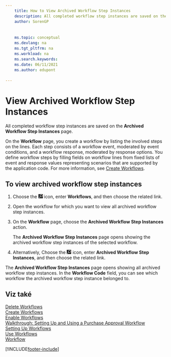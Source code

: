 ```yaml
---
    title: How to View Archived Workflow Step Instances
    description: All completed workflow step instances are saved on the **Archived Workflow Step Instances** page. Each step consists of a workflow event and workflow response.
    author: SorenGP


    ms.topic: conceptual
    ms.devlang: na
    ms.tgt_pltfrm: na
    ms.workload: na
    ms.search.keywords:
    ms.date: 06/11/2021
    ms.author: edupont

---
```

# View Archived Workflow Step Instances
All completed workflow step instances are saved on the **Archived Workflow Step Instances** page.

On the **Workflow** page, you create a workflow by listing the involved steps on the lines. Each step consists of a workflow event, moderated by event conditions, and a workflow response, moderated by response options. You define workflow steps by filling fields on workflow lines from fixed lists of event and response values representing scenarios that are supported by the application code. For more information, see [Create Workflows](across-how-to-create-workflows.md).

## To view archived workflow step instances
1. Choose the ![Lightbulb that opens the Tell Me feature.](media/ui-search/search_small.png "Tell me what you want to do") icon, enter **Workflows**, and then choose the related link.
2. Open the workflow for which you want to view all archived workflow step instances.
3. On the **Workflow** page, choose the **Archived Workflow Step Instances** action.

   The **Archived Workflow Step Instances** page opens showing the archived workflow step instances of the selected workflow.
4. Alternatively, Choose the ![Lightbulb that opens the Tell Me feature.](media/ui-search/search_small.png "Tell me what you want to do") icon, enter **Archived Workflow Step Instances**, and then choose the related link.

The **Archived Workflow Step Instances** page opens showing all archived workflow step instances. In the **Workflow Code** field, you can see which workflow the archived workflow step instance belonged to.

## Viz také
[Delete Workflows](across-how-to-delete-workflows.md)   
[Create Workflows](across-how-to-create-workflows.md)   
[Enable Workflows](across-how-to-enable-workflows.md)   
[Walkthrough: Setting Up and Using a Purchase Approval Workflow](walkthrough-setting-up-and-using-a-purchase-approval-workflow.md)   
[Setting Up Workflows](across-set-up-workflows.md)   
[Use Workflows](across-use-workflows.md)   
[Workflow](across-workflow.md)


[!INCLUDE[footer-include](includes/footer-banner.md)]